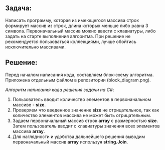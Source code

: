 ## **Задача:**

Написать программу, которая из имеющегося массива строк формирует массив из строк, длина которых меньше либо равна 3 символа. Первоначальный массив можно ввести с клавиатуры, либо задать на старте выполнения алгоритма. При решение не рекомендуется пользоваться коллекциями, лучше обойтись исключительно массивами.

## **Решение:**

Перед началом написания кода, составляем блок-схему алгоритма. Приложена отдельным файлом в репозитории (block_diagram.png).

*Алгоритм написания кода решения задачи на C#*: 

1. Пользователь вводит количество элементов в первоначальном массиве - **size**.
2. Проверяем что введенное значение **size** не отрицательное, так как количество элементов массива не может быть отрицательным.
3. Задаем первоначальный массив строк **array** с размерностью **size**. Затем пользователь вводит с клавиатуры значения всех элементов массива **array**.
4. Для наглядности и удобства дальнейшего решения выводим первоначальный массив **array** используя **string.Join**.